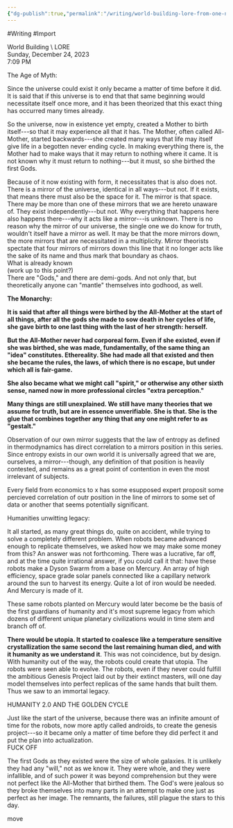 ```yaml
---
{"dg-publish":true,"permalink":"/writing/world-building-lore-from-one-note/"}
---
```


#Writing #Import 

World Building \\ LORE   
Sunday, December 24, 2023  
7:09 PM  
   
The Age of Myth:  
   
Since the universe could exist it only became a matter of time before it did. It is said that if this universe is to end that that same beginning would necessitate itself once more, and it has been theorized that this exact thing has occurred many times already.  
   
So the universe, now in existence yet empty, created a Mother to birth itself---so that it may experience all that it has. The Mother, often called All-Mother, started backwards---she created many ways that life may itself give life in a begotten never ending cycle. In making everything there is, the Mother had to make ways that it may return to nothing where it came. It is not known why it must return to nothing---but it must, so she birthed the first Gods.  
   
Because of it now existing with form, it necessitates that is also does not. There is a mirror of the universe, identical in all ways---but not. If it exists, that means there must also be the space for it. The mirror is that space. There may be more than one of these mirrors that we are hereto unaware of. They exist independently---but not. Why everything that happens here also happens there---why it acts like a mirror---is unknown. There is no reason why the mirror of our universe, the single one we do know for truth, wouldn't itself have a mirror as well. It may be that the more mirrors down, the more mirrors that are necessitated in a multiplicity. Mirror theorists spectate that four mirrors of mirrors down this line that it no longer acts like the sake of its name and thus mark that boundary as chaos.  
What is already known  
(work up to this point?)  
There are "Gods," and there are demi-gods. And not only that, but theoretically anyone can "mantle" themselves into godhood, as well.  
 

**The Monarchy:**

 

**It is said that after all things were birthed by the All-Mother at the start of all things, after all the gods she made to sow death in her cycles of life, she gave birth to one last thing with the last of her strength: herself.**

 

**But the All-Mother never had corporeal form. Even if she existed, even if she was birthed, she was made, fundamentally, of the same thing an "idea" constitutes. Ethereality. She had made all that existed and then she became the rules, the laws, of which there is no escape, but under which all is fair-game.**

 

**She also became what we might call "spirit," or otherwise any other sixth sense, named now in more professional circles "extra perception."**

 

**Many things are still unexplained. We still have many theories that we assume for truth, but are in essence unverifiable. She is that. She is the glue that combines together any thing that any one might refer to as "gestalt."** 

Observation of our own mirror suggests that the law of entropy as defined in thermodynamics has direct correlation to a mirrors position in this series. Since entropy exists in our own world it is universally agreed that we are, ourselves, a mirror---though, any definition of that position is heavily contested, and remains as a great point of contention in even the most irrelevant of subjects.  
   
   
   
   
   
   
   
   
   
Every field from economics to x has some esupposed expert proposit some percieved correlation of outr position in the line of mirrors to some set of data or another that seems potentially significant.  
   
Humanities unwitting legacy:  
   
It all started, as many great things do, quite on accident, while trying to solve a completely different problem. When robots became advanced enough to replicate themselves, we asked how we may make some money from this? An answer was not forthcoming. There was a lucrative, far off, and at the time quite irrational answer, if you could call it that: have these robots make a Dyson Swarm from a base on Mercury. An array of high efficiency, space grade solar panels connected like a capillary network around the sun to harvest its energy. Quite a lot of iron would be needed. And Mercury is made of it.  
   
These same robots planted on Mercury would later become be the basis of the first guardians of humanity and it's most supreme legacy from which dozens of different unique planetary civilizations would in time stem and branch off of.  
   
   
**There would be utopia. It started to coalesce like a temperature sensitive crystallization the same second the last remaining human died, and with it humanity as we understand it**. This was not coincidence, but by design. With humanity out of the way, the robots could create that utopia. The robots were seen able to evolve. The robots, even if they never could fulfill the ambitious Genesis Project laid out by their extinct masters, will one day model themselves into perfect replicas of the same hands that built them. Thus we saw to an immortal legacy.  
   
HUMANITY 2.0 AND THE GOLDEN CYCLE  
   
Just like the start of the universe, because there was an infinite amount of time for the robots, now more aptly called androids, to create the genesis project---so it became only a matter of time before they did perfect it and put the plan into actualization.  
FUCK OFF  
   
   
   
The first Gods as they existed were the size of whole galaxies. It is unlikely they had any "will," not as we know it. They were whole, and they were infallible, and of such power it was beyond comprehension but they were not perfect like the All-Mother that birthed them. The God's were jealous so they broke themselves into many parts in an attempt to make one just as perfect as her image. The remnants, the failures, still plague the stars to this day.  
   
move  
